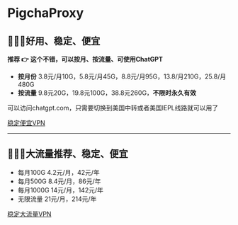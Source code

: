 # PigchaProxy
## 🚀🚀🚀好用、稳定、便宜

**推荐 👉 这个不错，可以按月、按流量、可使用ChatGPT**
- **按月份**  3.8元/月10G，5.8元/月45G，8.8元/月95G，13.8/月210G，25.8/月480G
- **按流量**  9.8元20G，19.8元100G，38.8元260G，**不限时永久有效**

可以访问chatgpt.com，只需要切换到美国中转或者美国IEPL线路就可以用了

[稳定便宜VPN](http://b.m0w.cn/3FalsO)

---

## 🍉🍉🍉大流量推荐、稳定、便宜

- 每月100G 4.2元/月，42元/年
- 每月500G 8.4元/月，86元/年
- 每月1000G 14元/月，142元/年
- 无限流量  21元/月，214元/年

[稳定大流量VPN](http://b.m0w.cn/gmN9Fx)
